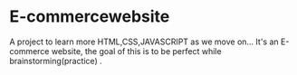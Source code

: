 # E-commercewebsite
A project to learn more
HTML,CSS,JAVASCRIPT as we move on...
It's an E-commerce website, the goal of this is to be perfect while brainstorming(practice)
.
